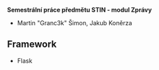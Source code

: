 **Semestrální práce předmětu STIN - modul Zprávy**

- Martin "Granc3k" Šimon, Jakub Koněrza

## Framework

- Flask
